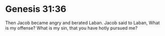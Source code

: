 # Genesis 31:36

Then Jacob became angry and berated Laban. Jacob said to Laban, What is my offense? What is my sin, that you have hotly pursued me?
